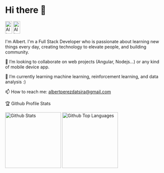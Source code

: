 <!--### Hi there 👋-->

<h1 align="left">Hi there 👋</h1>
<p align="left">
<a href="https://www.linkedin.com/in/albert-pérez-datsira" target="_blank"><img width="22px" src="https://cdn.jsdelivr.net/npm/simple-icons@3.0.1/icons/linkedin.svg" alt="Albert Pérez Datsira" height="40" width="40" /></a>
<a href="mailto=albertperezdatsira@gmail.com" target="_blank"><img width="22px" src="https://cdn.jsdelivr.net/npm/simple-icons@3.0.1/icons/gmail.svg" alt="Albert Pérez Datsira" height="40" width="40" /></a>
</p>

<p>I'm Albert. I'm a Full Stack Developer who is passionate about learning new things every day, creating technology to elevate people, and building community.</p>

👯 I’m looking to collaborate on web projects (Angular, Nodejs...) or any kind of mobile device app.

🌱 I’m currently learning machine learning, reinforcement learning, and data analysis :) 

📫 How to reach me: albertperezdatsira@gmail.com

🏆 Github Profile Stats
<p align="left">
	<img height="180" src="https://github-readme-stats.vercel.app/api?username=albeertito7&count_private=true&include_all_commits=true&show_icons=true&theme=dark" alt="Github Stats"/>
	<img height="180" src="https://github-readme-stats.vercel.app/api/top-langs/?username=albeertito7&hide=php&layout=compact&langs_count=7&theme=dark" alt="Github Top Languages" />
</p>

<!--<h4>🏆 Github Profile Trophy</h4>
<p align="left"><img src="https://github-profile-trophy.vercel.app/?username=albeertito7&column=7&count_private=true&include_all_commits=true&theme=onedark" alt="Github Trophies"/></p>-->
<!--
**albeertito7/albeertito7** is a ✨ _special_ ✨ repository because its `README.md` (this file) appears on your GitHub profile.

Here are some ideas to get you started:

- 🔭 I’m currently working on ...
- 🌱 I’m currently learning ...
- 👯 I’m looking to collaborate on ...
- 🤔 I’m looking for help with ...
- 💬 Ask me about ...
- 📫 How to reach me: ...
- 😄 Pronouns: ...
- ⚡ Fun fact: ...
-->
